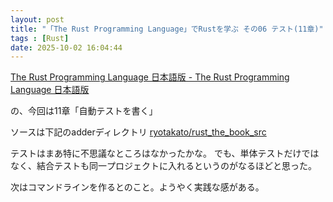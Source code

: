 ```yaml
---
layout: post
title: "「The Rust Programming Language」でRustを学ぶ その06 テスト(11章)"
tags : [Rust]
date: 2025-10-02 16:04:44
---
```




[The Rust Programming Language 日本語版 - The Rust Programming Language 日本語版](https://doc.rust-jp.rs/book-ja/title-page.html)

の、今回は11章「自動テストを書く」

ソースは下記のadderディレクトリ
[ryotakato/rust_the_book_src](https://github.com/ryotakato/rust_the_book_src)


テストはまあ特に不思議なところはなかったかな。
でも、単体テストだけではなく、結合テストも同一プロジェクトに入れるというのがなるほどと思った。


次はコマンドラインを作るとのこと。ようやく実践な感がある。



